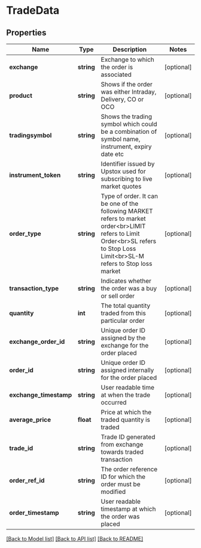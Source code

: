 # TradeData

## Properties
Name | Type | Description | Notes
------------ | ------------- | ------------- | -------------
**exchange** | **string** | Exchange to which the order is associated | [optional] 
**product** | **string** | Shows if the order was either Intraday, Delivery, CO or OCO | [optional] 
**tradingsymbol** | **string** | Shows the trading symbol which could be a combination of symbol name, instrument, expiry date etc | [optional] 
**instrument_token** | **string** | Identifier issued by Upstox used for subscribing to live market quotes | [optional] 
**order_type** | **string** | Type of order. It can be one of the following MARKET refers to market order&lt;br&gt;LIMIT refers to Limit Order&lt;br&gt;SL refers to Stop Loss Limit&lt;br&gt;SL-M refers to Stop loss market | [optional] 
**transaction_type** | **string** | Indicates whether the order was a buy or sell order | [optional] 
**quantity** | **int** | The total quantity traded from this particular order | [optional] 
**exchange_order_id** | **string** | Unique order ID assigned by the exchange for the order placed | [optional] 
**order_id** | **string** | Unique order ID assigned internally for the order placed | [optional] 
**exchange_timestamp** | **string** | User readable time at when the trade occurred | [optional] 
**average_price** | **float** | Price at which the traded quantity is traded | [optional] 
**trade_id** | **string** | Trade ID generated from exchange towards traded transaction | [optional] 
**order_ref_id** | **string** | The order reference ID for which the order must be modified | [optional] 
**order_timestamp** | **string** | User readable timestamp at which the order was placed | [optional] 

[[Back to Model list]](../../README.md#documentation-for-models) [[Back to API list]](../../README.md#documentation-for-api-endpoints) [[Back to README]](../../README.md)

